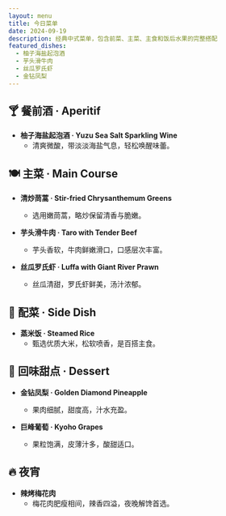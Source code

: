 ```yaml
---
layout: menu
title: 今日菜单
date: 2024-09-19
description: 经典中式菜单，包含前菜、主菜、主食和饭后水果的完整搭配
featured_dishes:
  - 柚子海盐起泡酒
  - 芋头滑牛肉
  - 丝瓜罗氏虾
  - 金钻凤梨
---
```


## 🍸 餐前酒 · Aperitif

- **柚子海盐起泡酒 · Yuzu Sea Salt Sparkling Wine**
  - 清爽微酸，带淡淡海盐气息，轻松唤醒味蕾。

## 🍽️ 主菜 · Main Course

- **清炒茼蒿 · Stir-fried Chrysanthemum Greens**
  - 选用嫩茼蒿，略炒保留清香与脆嫩。

- **芋头滑牛肉 · Taro with Tender Beef**
  - 芋头香软，牛肉鲜嫩滑口，口感层次丰富。

- **丝瓜罗氏虾 · Luffa with Giant River Prawn**
  - 丝瓜清甜，罗氏虾鲜美，汤汁浓郁。

## 🍚 配菜 · Side Dish

- **蒸米饭 · Steamed Rice**
  - 甄选优质大米，松软喷香，是百搭主食。

## 🍍 回味甜点 · Dessert

- **金钻凤梨 · Golden Diamond Pineapple**
  - 果肉细腻，甜度高，汁水充盈。

- **巨峰葡萄 · Kyoho Grapes**
  - 果粒饱满，皮薄汁多，酸甜适口。

## 🔥 夜宵

- **辣烤梅花肉**
  - 梅花肉肥瘦相间，辣香四溢，夜晚解馋首选。
